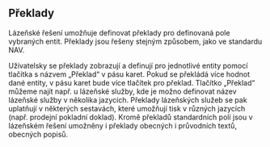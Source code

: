 ﻿## Překlady
Lázeňské řešení umožňuje definovat překlady pro definovaná pole vybraných entit. Překlady jsou řešeny stejným způsobem, jako ve standardu NAV.

Uživatelsky se překlady zobrazují a definují pro jednotlivé entity pomocí tlačítka s názvem „Překlad“ v pásu karet.
Pokud se překládá více hodnot dané entity, v pásu karet bude více tlačítek pro překlad.
Tlačítko „Překlad“ můžeme najít např. u lázeňské služby, kde je možno definovat název lázeňské služby v několika jazycích. Překlady lázeňských služeb se pak uplatňují v některých sestavách, které umožňují tisk v různých jazycích (např. prodejní pokladní doklad).
Kromě překladů standardních polí jsou v lázeňském řešení umožněny i překlady obecných i průvodních textů, obecných popisů. 